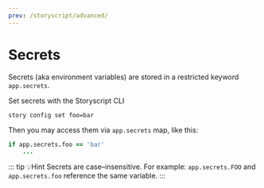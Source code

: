 ```yaml
---
prev: /storyscript/advanced/
---
```


# Secrets

Secrets (aka environment variables) are stored in a restricted keyword `app.secrets`.

Set secrets with the Storyscript CLI
```shell
story config set foo=bar
```

Then you may access them via `app.secrets` map, like this:
```coffeescript
if app.secrets.foo == 'bar'
    ...
```

::: tip 💡Hint
Secrets are case–insensitive. For example: `app.secrets.FOO` and `app.secrets.foo` reference the same variable.
:::


